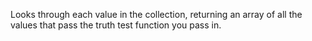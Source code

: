 Looks through each value in the collection, returning an array of all the values that pass the truth test function you pass in.
